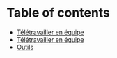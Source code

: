 # Table of contents

* [Télétravailler en équipe](README.md)
* [Télétravailler en équipe](untitled.md)
* [Outils](outils.md)

